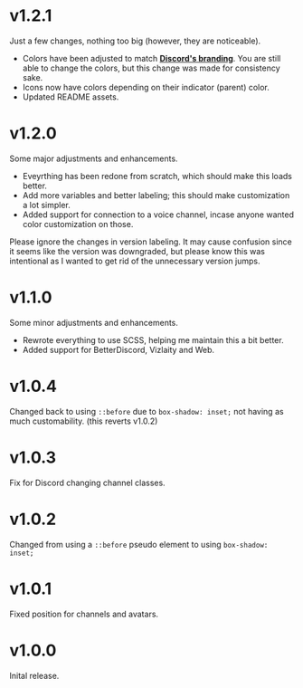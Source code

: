 # v1.2.1
Just a few changes, nothing too big (however, they are noticeable).
- Colors have been adjusted to match **[Discord's branding](https://discord.com/branding)**. You are still able to change the colors, but this change was made for consistency sake.
- Icons now have colors depending on their indicator (parent) color.
- Updated README assets.

# v1.2.0
Some major adjustments and enhancements.
- Eveyrthing has been redone from scratch, which should make this loads better.
- Add more variables and better labeling; this should make customization a lot simpler.
- Added support for connection to a voice channel, incase anyone wanted color customization on those.

Please ignore the changes in version labeling. It may cause confusion since it seems like the version was downgraded, but please know this was intentional as I wanted to get rid of the unnecessary version jumps.

# v1.1.0
Some minor adjustments and enhancements.
- Rewrote everything to use SCSS, helping me maintain this a bit better.
- Added support for BetterDiscord, Vizlaity and Web.

# v1.0.4
Changed back to using `::before` due to `box-shadow: inset;` not having as much customability. (this reverts v1.0.2) 

# v1.0.3
Fix for Discord changing channel classes.

# v1.0.2
Changed from using a `::before` pseudo element to using `box-shadow: inset;`

# v1.0.1
Fixed position for channels and avatars.

# v1.0.0
Inital release.

